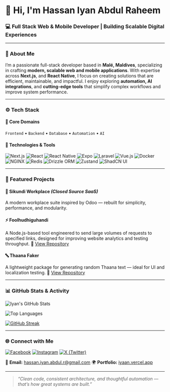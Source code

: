 # 👋 Hi, I'm Hassan Iyan Abdul Raheem

### 💻 Full Stack Web & Mobile Developer | Building Scalable Digital Experiences

---

### 🧠 About Me

I’m a passionate full-stack developer based in **Malé, Maldives**, specializing in crafting **modern, scalable web and mobile applications**.
With expertise across **Next.js**, and **React Native**, I focus on creating solutions that are efficient, maintainable, and impactful.
I enjoy exploring **automation, AI integrations**, and **cutting-edge tools** that simplify complex workflows and improve system performance.

---

### ⚙️ Tech Stack

#### 💠 Core Domains

`Frontend` • `Backend` • `Database` • `Automation` • `AI`

#### 🧩 Technologies & Tools

![Next.js](https://img.shields.io/badge/Next.js-000000?style=for-the-badge\&logo=nextdotjs\&logoColor=white)
![React](https://img.shields.io/badge/React-20232A?style=for-the-badge\&logo=react\&logoColor=61DAFB)
![React Native](https://img.shields.io/badge/React_Native-20232A?style=for-the-badge\&logo=react\&logoColor=61DAFB)
![Expo](https://img.shields.io/badge/Expo-000000?style=for-the-badge\&logo=expo\&logoColor=white)
![Laravel](https://img.shields.io/badge/Laravel-FF2D20?style=for-the-badge\&logo=laravel\&logoColor=white)
![Vue.js](https://img.shields.io/badge/Vue.js-35495E?style=for-the-badge\&logo=vuedotjs\&logoColor=4FC08D)
![Docker](https://img.shields.io/badge/Docker-0db7ed?style=for-the-badge\&logo=docker\&logoColor=white)
![NGINX](https://img.shields.io/badge/NGINX-269539?style=for-the-badge\&logo=nginx\&logoColor=white)
![Redis](https://img.shields.io/badge/Redis-DC382D?style=for-the-badge\&logo=redis\&logoColor=white)
![Drizzle ORM](https://img.shields.io/badge/Drizzle%20ORM-000000?style=for-the-badge\&logo=drizzle\&logoColor=white)
![Zustand](https://img.shields.io/badge/Zustand-000000?style=for-the-badge\&logo=react\&logoColor=white)
![ShadCN UI](https://img.shields.io/badge/ShadCN%20UI-000000?style=for-the-badge)

---

### 🚀 Featured Projects

#### 🧭 **Sikundi Workplace** *(Closed Source SaaS)*

A modern workplace suite inspired by Odoo — rebuilt for simplicity, performance, and modularity.

#### ⚡ **Foolhudhiguhandi**

A Node.js-based tool engineered to send large volumes of requests to specified links, designed for improving website analytics and testing throughput.
🔗 [View Repository](#)

#### 🔤 **Thaana Faker**

A lightweight package for generating random Thaana text — ideal for UI and localization testing.
🔗 [View Repository](#)

---

### 📊 GitHub Stats & Activity

![Iyan's GitHub Stats](https://github-readme-stats.vercel.app/api?username=HassanIyan&show_icons=true&theme=tokyonight&hide_border=true)

![Top Languages](https://github-readme-stats.vercel.app/api/top-langs/?username=HassanIyan&layout=compact&theme=tokyonight)

[![GitHub Streak](https://streak-stats.demolab.com?user=HassanIyan&theme=tokyonight&hide_border=true)](https://git.io/streak-stats)

---

### 🌐 Connect with Me

[![Facebook](https://img.shields.io/badge/Facebook-1877F2?style=for-the-badge\&logo=facebook\&logoColor=white)](https://web.facebook.com/hassan.iyan.abdul.raheem)
[![Instagram](https://img.shields.io/badge/Instagram-E4405F?style=for-the-badge\&logo=instagram\&logoColor=white)](https://www.instagram.com/hassan_iyaaan/)
[![X (Twitter)](https://img.shields.io/badge/X-000000?style=for-the-badge\&logo=x\&logoColor=white)](https://x.com/h_iyaaan)

📧 **Email:** [hassan.iyan.abdul.r@gmail.com](mailto:hassan.iyan.abdul.r@gmail.com)
🌍 **Portfolio:** [iyaan.vercel.app](https://iyaan.vercel.app)

---

> *“Clean code, consistent architecture, and thoughtful automation — that’s how great systems are built.”*

